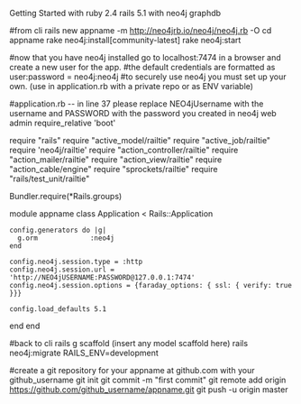 Getting Started with ruby 2.4 rails 5.1 with neo4j graphdb

#from cli
rails new appname -m http://neo4jrb.io/neo4j/neo4j.rb -O
cd appname
rake neo4j:install[community-latest]
rake neo4j:start

#now that you have neo4j installed go to localhost:7474 in a browser and create a new user for the app. 
#the default credentials are formatted as user:password = neo4j:neo4j 
#to securely use neo4j you must set up your own. (use in application.rb with a private repo or as ENV variable)

#application.rb -- in line 37 please replace NEO4jUsername with the username and PASSWORD with the password you created in neo4j web admin
require_relative 'boot'

require "rails"
require "active_model/railtie"
require "active_job/railtie"
require 'neo4j/railtie'
require "action_controller/railtie"
require "action_mailer/railtie"
require "action_view/railtie"
require "action_cable/engine"
require "sprockets/railtie"
require "rails/test_unit/railtie"

Bundler.require(*Rails.groups)

module appname
  class Application < Rails::Application
    
    config.generators do |g|
      g.orm             :neo4j
    end

    config.neo4j.session.type = :http
    config.neo4j.session.url = 'http://NEO4jUSERNAME:PASSWORD@127.0.0.1:7474'
    config.neo4j.session.options = {faraday_options: { ssl: { verify: true }}}
    
    config.load_defaults 5.1
  end
end


#back to cli
rails g scaffold (insert any model scaffold here)
rails neo4j:migrate RAILS_ENV=development

#create a git repository for your appname at github.com with your github_username
git init
git commit -m "first commit"
git remote add origin https://github.com/github_username/appname.git
git push -u origin master
